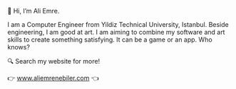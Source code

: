 👋 Hi, I’m Ali Emre.

I am a Computer Engineer from Yildiz Technical University, Istanbul. Beside engineering, I am good at art. I am aiming to combine my software and art skills to create something satisfying. It can be a game or an app. Who knows?

🔍 Search my website for more!

👉 www.aliemrenebiler.com 👈

<!---
- 👀 I’m interested in ...
- 🌱 I’m currently learning ...
- 💞️ I’m looking to collaborate on ...
- 📫 How to reach me ...


aliemrenebiler/aliemrenebiler is a ✨ special ✨ repository because its `README.md` (this file) appears on your GitHub profile.
You can click the Preview link to take a look at your changes.
--->
